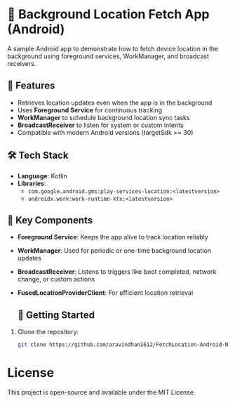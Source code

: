 # 📍 Background Location Fetch App (Android)

A sample Android app to demonstrate how to fetch device location in the background using foreground services, WorkManager, and broadcast receivers.

## 🚀 Features

- Retrieves location updates even when the app is in the background
- Uses **Foreground Service** for continuous tracking
- **WorkManager** to schedule background location sync tasks
- **BroadcastReceiver** to listen for system or custom intents
- Compatible with modern Android versions (targetSdk >= 30)

## 🛠 Tech Stack

- **Language**: Kotlin
- **Libraries**:
  - `com.google.android.gms:play-services-location:<latestversion>`
  - `androidx.work:work-runtime-ktx:<latestversion>`

## 🧩 Key Components

- **Foreground Service**: Keeps the app alive to track location reliably
- **WorkManager**: Used for periodic or one-time background location updates
- **BroadcastReceiver**: Listens to triggers like boot completed, network change, or custom actions
- **FusedLocationProviderClient**: For efficient location retrieval

  ## 🚀 Getting Started

1. Clone the repository:
   ```bash
   git clone https://github.com/aravindhan2612/FetchLocation-Android-Native.git
   ```

# License
This project is open-source and available under the MIT License.
